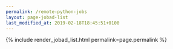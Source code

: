 ```yaml
---
permalink: /remote-python-jobs
layout: page-jobad-list
last_modified_at: 2019-02-18T18:45:51+0100
---
```

{% include render_jobad_list.html permalink=page.permalink %}
